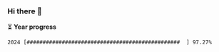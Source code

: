 ### Hi there :wave:

:hourglass_flowing_sand: **Year progress**

```txt
2024 [################################################  ] 97.27%
```
